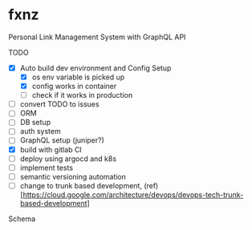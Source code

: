 # fxnz

Personal Link Management System with GraphQL API

TODO

- [x] Auto build dev environment and Config Setup
  - [x] os env variable is picked up
  - [x] config works in container
  - [ ] check if it works in production
- [ ] convert TODO to issues
- [ ] ORM
- [ ] DB setup
- [ ] auth system
- [ ] GraphQL setup (juniper?)
- [x] build with gitlab CI
- [ ] deploy using argocd and k8s
- [ ] implement tests
- [ ] semantic versioning automation
- [ ] change to trunk based development, (ref)[https://cloud.google.com/architecture/devops/devops-tech-trunk-based-development]

Schema

